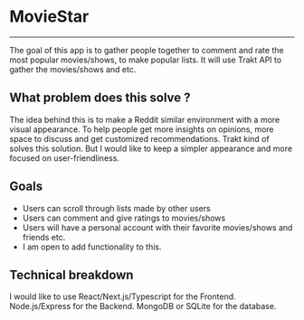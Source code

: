 # MovieStar
---
The goal of this app is to gather people together to comment and rate the most popular movies/shows, to make popular lists. It will  use Trakt API to gather the movies/shows  and etc.

## What problem does this solve ? 

The idea behind this is to make a Reddit similar environment with a more visual appearance. To help people get more insights on opinions, more space to discuss and get customized recommendations. Trakt kind of solves this solution. But I would like to keep a simpler appearance and more focused on user-friendliness.

## Goals
- Users can scroll through lists made by other users 
- Users can comment and give ratings to movies/shows
- Users will have a personal account with their favorite movies/shows and friends etc.
- I am open to add functionality to this.

## Technical breakdown
I would like to use React/Next.js/Typescript for the Frontend. 
Node.js/Express for the Backend.
MongoDB or SQLite for the database.




